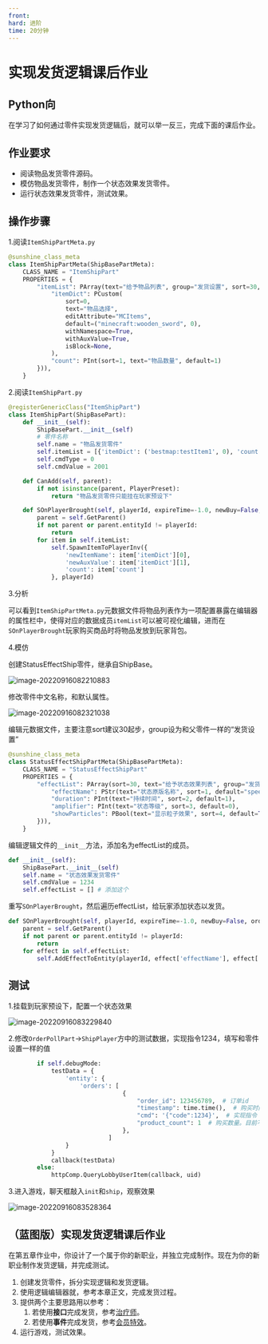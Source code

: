 ```yaml
---
front:
hard: 进阶
time: 20分钟
---
```

# 实现发货逻辑课后作业

## Python向

在学习了如何通过零件实现发货逻辑后，就可以举一反三，完成下面的课后作业。



## 作业要求

- 阅读物品发货零件源码。
- 模仿物品发货零件，制作一个状态效果发货零件。
- 运行状态效果发货零件，测试效果。



## 操作步骤

1.阅读`ItemShipPartMeta.py`

```python
@sunshine_class_meta
class ItemShipPartMeta(ShipBasePartMeta):
	CLASS_NAME = "ItemShipPart"
	PROPERTIES = {
		"itemList": PArray(text="给予物品列表", group="发货设置", sort=30, childAttribute=PDict(children={
			"itemDict": PCustom(
				sort=0,
				text="物品选择",
				editAttribute="MCItems",
				default=("minecraft:wooden_sword", 0),
				withNamespace=True,
				withAuxValue=True,
				isBlock=None,
			),
			"count": PInt(sort=1, text="物品数量", default=1)
		})),
	}
```

2.阅读`ItemShipPart.py`

```python
@registerGenericClass("ItemShipPart")
class ItemShipPart(ShipBasePart):
	def __init__(self):
		ShipBasePart.__init__(self)
		# 零件名称
		self.name = "物品发货零件"
		self.itemList = [{'itemDict': ('bestmap:testItem1', 0), 'count': 1}]
		self.cmdType = 0
		self.cmdValue = 2001

	def CanAdd(self, parent):
		if not isinstance(parent, PlayerPreset):
			return "物品发货零件只能挂在玩家预设下"

	def SOnPlayerBrought(self, playerId, expireTime=-1.0, newBuy=False, orderTime=None):
		parent = self.GetParent()
		if not parent or parent.entityId != playerId:
			return
		for item in self.itemList:
			self.SpawnItemToPlayerInv({
				'newItemName': item['itemDict'][0],
				'newAuxValue': item['itemDict'][1],
				'count': item['count']
			}, playerId)

```

3.分析

可以看到`ItemShipPartMeta.py`元数据文件将物品列表作为一项配置暴露在编辑器的属性栏中，使得对应的数据成员`itemList`可以被可视化编辑，进而在`SOnPlayerBrought`玩家购买商品时将物品发放到玩家背包。

4.模仿

创建StatusEffectShip零件，继承自ShipBase。

![image-20220916082210883](./image/5_1.png)

修改零件中文名称，和默认属性。

![image-20220916082321038](./image/5_2.png)

编辑元数据文件，主要注意sort建议30起步，group设为和父零件一样的“发货设置”

```python
@sunshine_class_meta
class StatusEffectShipPartMeta(ShipBasePartMeta):
	CLASS_NAME = "StatusEffectShipPart"
	PROPERTIES = {
		"effectList": PArray(sort=30, text="给予状态效果列表", group="发货设置", childAttribute=PDict(children={
			"effectName": PStr(text="状态原版名称", sort=1, default="speed"),
			"duration": PInt(text="持续时间", sort=2, default=1),
			"amplifier": PInt(text="状态等级", sort=3, default=0),
			"showParticles": PBool(text="显示粒子效果", sort=4, default=True)
		})),
	}

```

编辑逻辑文件的`__init__`方法，添加名为effectList的成员。

```python
def __init__(self):
    ShipBasePart.__init__(self)
    self.name = "状态效果发货零件"
    self.cmdValue = 1234
    self.effectList = [] # 添加这个
```

重写`SOnPlayerBrought`，然后遍历effectList，给玩家添加状态以发货。

```python
def SOnPlayerBrought(self, playerId, expireTime=-1.0, newBuy=False, orderTime=None):
    parent = self.GetParent()
    if not parent or parent.entityId != playerId:
        return
	for effect in self.effectList:
		self.AddEffectToEntity(playerId, effect['effectName'], effect['duration'], effect['amplifier'], effect['showParticles'])
```



## 测试

1.挂载到玩家预设下，配置一个状态效果

![image-20220916083229840](./image/5_3.png)

2.修改`OrderPollPart`->`ShipPlayer`方中的测试数据，实现指令1234，填写和零件设置一样的值

```python
		if self.debugMode:
			testData = {
                'entity': {
                    'orders': [
								{
									"order_id": 123456789,  # 订单id
									"timestamp": time.time(),  # 购买时间
									"cmd": '{"code":1234}',  # 实现指令
									"product_count": 1  # 购买数量。目前不允许一次购买多个，所以返回都是1
								},
							]
                }
            }
			callback(testData)
		else:
			httpComp.QueryLobbyUserItem(callback, uid)
```

3.进入游戏，聊天框敲入`init`和`ship`，观察效果

![image-20220916083528364](./image/5_4.png)



## （蓝图版）实现发货逻辑课后作业

在第五章作业中，你设计了一个属于你的新职业，并独立完成制作。现在为你的新职业制作发货逻辑，并完成测试。

1. 创建发货零件，拆分实现逻辑和发货逻辑。
2. 使用逻辑编辑器就，参考本章正文，完成发货过程。
3. 提供两个主要思路用以参考：
   1. 若使用**接口**完成发货，参考[治疗师](./4-为玩法设计内购商品.html?catalog=1#逻辑编辑器程序向实战-制作新职业)。
   2. 若使用**事件**完成发货，参考[会员特效](./4-为玩法设计内购商品.html?catalog=1#逻辑编辑器程序向实战-制作会员特效)。
4. 运行游戏，测试效果。

